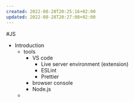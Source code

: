 ```yaml
---
created: 2022-08-28T20:25:16+02:00
updated: 2022-08-28T20:27:08+02:00
---
```

#JS 
- Introduction
	- tools
		- VS code
			- Live server environment (extension)
			- ESLint
			- Prettier
		- browser console
		- Node.js
	- 
